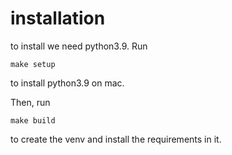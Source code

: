 # installation
to install we need python3.9. Run 
```
make setup
```
to install python3.9 on mac. 

Then, run 
```
make build
```
to create the venv and install the requirements in it. 
